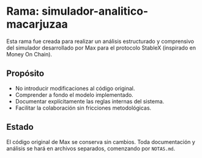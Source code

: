 # Rama: simulador-analitico-macarjuzaa

Esta rama fue creada para realizar un análisis estructurado y comprensivo del simulador desarrollado por Max para el protocolo StableX (inspirado en Money On Chain).

## Propósito

- No introducir modificaciones al código original.
- Comprender a fondo el modelo implementado.
- Documentar explícitamente las reglas internas del sistema.
- Facilitar la colaboración sin fricciones metodológicas.

## Estado

El código original de Max se conserva sin cambios. Toda documentación y análisis se hará en archivos separados, comenzando por `NOTAS.md`.
